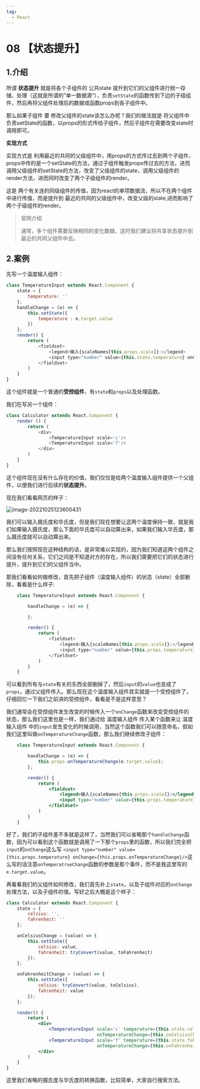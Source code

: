 ```yaml
---
tag:
  - React
---
```

# 08 【状态提升】

## 1.介绍

所谓 **状态提升** 就是将各个子组件的 公共state 提升到它们的父组件进行统一存储、处理（这就是所谓的”单一数据源“），负责`setState`的函数传到下边的子级组件，然后再将父组件处理后的数据或函数props到各子组件中。

那么如果子组件 要 修改父组件的state该怎么办呢？我们的做法就是 将父组件中负责setState的函数，以props的形式传给子组件，然后子组件在需要改变state时调用即可。

**实现方式**

实现方式是 利用最近的共同的父级组件中，用props的方式传过去到两个子组件，props中传的是一个setState的方法，通过子组件触发props传过去的方法，进而调用父级组件的setState的方法，改变了父级组件的state，调用父级组件的render方法，进而同时改变了两个子级组件的render。

这是 两个有关连的同级组件的传值，因为react的单项数据流，所以不在两个组件中进行传值，而是提升到 最近的共同的父级组件中，改变父级的state,进而影响了两个子级组件的render。

> 官网介绍
>
> 通常，多个组件需要反映相同的变化数据，这时我们建议将共享状态提升到最近的共同父组件中去。

## 2.案例

先写一个温度输入组件：

```js
class TemperatureInput extends React.Component {
    state = {
        temperature: ''
    };
    handleChange = (e) => {
        this.setState({
            temperature : e.target.value
        })
    };
    render() {
        return (
            <fieldset>
                <legend>输入{scaleNames[this.props.scale]}:</legend>
                <input type="number" value={this.state.temperature} onChange={this.handleChange}
            </fieldset>
        )
    }
}
```

这个组件就是一个普通的**受控组件**，有`state`和`props`以及处理函数。

我们在写另一个组件：

```js
class Calculator extends React.Component {
    render () {
        return (
            <div>
                <TemperatureInput scale='c'/>
                <TemperatureInput scale='f'/>
            </div>
        )
    }
}
```

这个组件现在没有什么存在的价值，我们仅仅是给两个温度输入组件提供一个父组件，以便我们进行后续的**状态提升**。

现在我们看看网页的样子：

![image-20221025123600431](https://i0.hdslb.com/bfs/album/a4228155682c5b7715204c99d704b8f4b9daf6a6.png)

我们可以输入摄氏度和华氏度，但是我们现在想要让这两个温度保持一致，就是我们如果输入摄氏度，那么下面的华氏度可以自动算出来，如果我们输入华氏度，那么摄氏度就可以自动算出来。

那么我们按照现在这种结构的话，是非常难以实现的，因为我们知道这两个组件之间没有任何关系，它们之间是不知道对方的存在，所以我们需要把它们的状态进行提升，提升到它们的父组件当中。

那我们看看如何做修改，首先把子组件（温度输入组件）的状态（state）全部删除，看看是什么样子:

```js
    class TemperatureInput extends React.Component {

        handleChange = (e) => {

        };

        render() {
            return (
                <fieldset>
                    <legend>输入{scaleNames[this.props.scale]}:</legend>
                    <input type="number" value={this.props.temperature} onChange={this.handleChange}/>
                </fieldset>
            )
        }
    }
```

可以看到所有与`state`有关的东西全部删掉了，然后`input`的`value`也变成了`props`，通过父组件传入。那么现在这个温度输入组件其实就是一个受控组件了，仔细回忆一下我们之前讲的受控组件，看看是不是这样意思？

我们通常会在受控组件发生改变的时候传入一个`onChange`函数来改变受控组件的状态，那么我们这里也是一样，我们通过给 温度输入组件 传入某个函数来让 温度输入组件 中的`input`发生变化的时候调用，当然这个函数我们可以随意命名，假如我们这里叫做`onTemperatureChange`函数，那么我们继续修改子组件：

```jsx
    class TemperatureInput extends React.Component {

        handleChange = (e) => {
            this.props.onTemperatureChange(e.target.value);
        };

        render() {
            return (
                <fieldset>
                    <legend>输入{scaleNames[this.props.scale]}:</legend>
                    <input type="number" value={this.props.temperature} onChange={this.handleChange}/>
                </fieldset>
            )
        }
    }
```

好了，我们的子组件差不多就是这样了，当然我们可以省略那个`handleChange`函数，因为可以看到这个函数就是调用了一下那个`props`里的函数，所以我们完全把`input`的`onChange`这么写 `<input type="number" value={this.props.temperature} onChange={this.props.onTemperatureChange}/>`这么写的话注意`onTemperatrueChange`函数的参数是那个事件，而不是我这里写的`e.target.value`。

再看看我们的父组件如何修改，我们首先补上`state`，以及子组件对应的`onChange`处理方法，以及子组件的值。写好之后大概是这个样子：

```jsx
class Calculator extends React.Component {
    state = {
        celsius: '',
        fahrenheit: ''
    };

    onCelsiusChange = (value) => {
        this.setState({
            celsius: value,
            fahrenheit: tryConvert(value, toFahrenheit)
        });
    };

    onFahrenheitChange = (value) => {
        this.setState({
            celsius: tryConvert(value, toCelsius),
            fahrenheit: value
        });
    };

    render() {
        return (
            <div>
                <TemperatureInput scale='c' temperature={this.state.celsius}
                                  onTemperatureChange={this.onCelsiusChange}/>
                <TemperatureInput scale='f' temperature={this.state.fahrenheit}
                                  onTemperatureChange={this.onFahrenheitChange}/>
            </div>
        )
    }
}
```

这里我们省略的摄氏度与华氏度的转换函数，比较简单，大家自行搜索方法。


